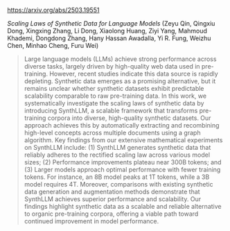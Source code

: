 https://arxiv.org/abs/2503.19551

*Scaling Laws of Synthetic Data for Language Models* (Zeyu Qin, Qingxiu Dong, Xingxing Zhang, Li Dong, Xiaolong Huang, Ziyi Yang, Mahmoud Khademi, Dongdong Zhang, Hany Hassan Awadalla, Yi R. Fung, Weizhu Chen, Minhao Cheng, Furu Wei)

> Large language models (LLMs) achieve strong performance across diverse tasks, largely driven by high-quality web data used in pre-training. However, recent studies indicate this data source is rapidly depleting. Synthetic data emerges as a promising alternative, but it remains unclear whether synthetic datasets exhibit predictable scalability comparable to raw pre-training data. In this work, we systematically investigate the scaling laws of synthetic data by introducing SynthLLM, a scalable framework that transforms pre-training corpora into diverse, high-quality synthetic datasets. Our approach achieves this by automatically extracting and recombining high-level concepts across multiple documents using a graph algorithm. Key findings from our extensive mathematical experiments on SynthLLM include: (1) SynthLLM generates synthetic data that reliably adheres to the rectified scaling law across various model sizes; (2) Performance improvements plateau near 300B tokens; and (3) Larger models approach optimal performance with fewer training tokens. For instance, an 8B model peaks at 1T tokens, while a 3B model requires 4T. Moreover, comparisons with existing synthetic data generation and augmentation methods demonstrate that SynthLLM achieves superior performance and scalability. Our findings highlight synthetic data as a scalable and reliable alternative to organic pre-training corpora, offering a viable path toward continued improvement in model performance.

